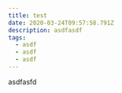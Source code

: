 ```yaml
---
title: test
date: 2020-03-24T09:57:58.791Z
description: asdfasdf
tags:
  - asdf
  - asdf
  - asdf
---
```

asdfasfd